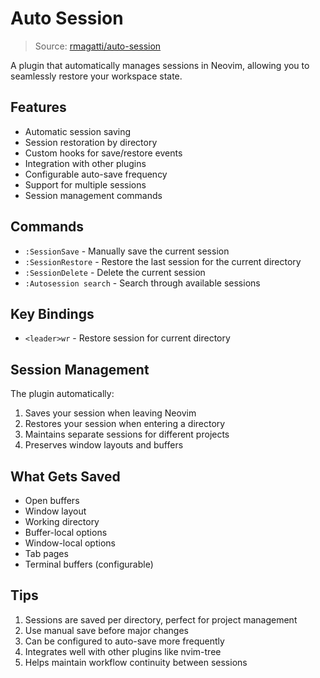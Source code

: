 # Auto Session

> Source: [rmagatti/auto-session](https://github.com/rmagatti/auto-session)

A plugin that automatically manages sessions in Neovim, allowing you to seamlessly restore your workspace state.

## Features

- Automatic session saving
- Session restoration by directory
- Custom hooks for save/restore events
- Integration with other plugins
- Configurable auto-save frequency
- Support for multiple sessions
- Session management commands

## Commands

- `:SessionSave` - Manually save the current session
- `:SessionRestore` - Restore the last session for the current directory
- `:SessionDelete` - Delete the current session
- `:Autosession search` - Search through available sessions

## Key Bindings

- `<leader>wr` - Restore session for current directory

## Session Management

The plugin automatically:
1. Saves your session when leaving Neovim
2. Restores your session when entering a directory
3. Maintains separate sessions for different projects
4. Preserves window layouts and buffers

## What Gets Saved

- Open buffers
- Window layout
- Working directory
- Buffer-local options
- Window-local options
- Tab pages
- Terminal buffers (configurable)

## Tips

1. Sessions are saved per directory, perfect for project management
2. Use manual save before major changes
3. Can be configured to auto-save more frequently
4. Integrates well with other plugins like nvim-tree
5. Helps maintain workflow continuity between sessions
